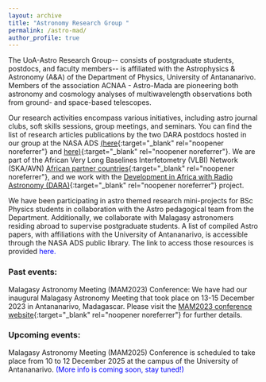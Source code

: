 ```yaml
---
layout: archive
title: "Astronomy Research Group "
permalink: /astro-mad/
author_profile: true
---
```

The UoA-Astro Research Group-- consists of postgraduate students, postdocs, and faculty members-- is affiliated with the Astrophysics & Astronomy (A&A) of the Department of Physics, University of Antananarivo. Members of the association ACNAA - Astro-Mada are pioneering both astronomy and cosmology analyses of multiwavelength observations both from ground- and space-based telescopes.  

Our research activities encompass various initiatives, including astro journal clubs, soft skills sessions, group meetings, and seminars. You can find the list of research articles publications by the two DARA postdocs hosted in our group at the NASA ADS
[(here](https://ui.adsabs.harvard.edu/search/fq=%7B!type%3Daqp%20v%3D%24fq_database%7D&fq_database=database%3A%20(astronomy%20OR%20physics)&q=author%3A(%22ramamonjisoa%2C%20f%22)&sort=date%20desc%2C%20bibcode%20desc&p_=0){:target="_blank" rel="noopener noreferrer"} and [here)](https://ui.adsabs.harvard.edu/search/fq=%7B!type%3Daqp%20v%3D%24fq_database%7D&fq_database=database%3A%20(astronomy%20OR%20physics)&q=author%3A(%22randriamampandry%2C%20t%22)&sort=date%20desc%2C%20bibcode%20desc&p_=0){:target="_blank" rel="noopener noreferrer"}.  We are part of the African Very Long Baselines Interfetometry (VLBI) Network (SKA/AVN) [African partner countries](https://www.sarao.ac.za/science/avn/){:target="_blank" rel="noopener noreferrer"}, and we work with the [Development in Africa with Radio Astronomy (DARA)](https://www.dara-project.org/){:target="_blank" rel="noopener noreferrer"} project. 

We have been participating in astro themed research mini-projects for BSc Physics students in collaboration with the Astro pedagogical team from the Department. Additionally, we collaborate with Malagasy astronomers residing abroad to supervise postgraduate students. A list of compiled Astro papers, with affiliations with the University of Antananarivo, is accessible through the NASA ADS public library. The link to access those resources is provided <span style="color: blue;"> here.  </span>

### Past events:
Malagasy Astronomy Meeting (MAM2023) Conference:
We have had our inaugural Malagasy Astronomy Meeting that took place on 13-15 December 2023 in Antananarivo, Madagascar. Please visit the [MAM2023 conference website](https://astronomymadagascar.github.io/){:target="_blank" rel="noopener noreferrer"} for further details.

### Upcoming events:
Malagasy Astronomy Meeting (MAM2025) Conference is scheduled to take place from 10 to 12 December 2025 at the campus of the University of Antananarivo. <span style="color: blue;"> (More info is coming soon, stay tuned!) </span> 
